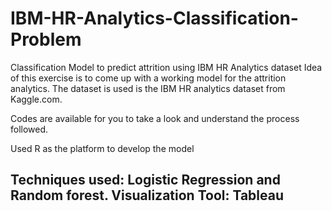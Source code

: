 # IBM-HR-Analytics-Classification-Problem
Classification Model to predict attrition using IBM HR Analytics dataset
Idea of this exercise is to come up with a working model for the attrition analytics.
The dataset is used is the IBM HR analytics dataset from Kaggle.com.

Codes are available for you to take a look and understand the process followed.

Used R as the platform to develop the model

Techniques used: Logistic Regression and Random forest.
Visualization Tool: Tableau
------------------------------------------------------------------------------------


